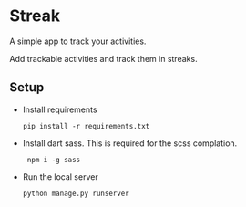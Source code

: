 # Streak

A simple app to track your activities.

Add trackable activities and track them in streaks.

## Setup

- Install requirements
    ```
    pip install -r requirements.txt
    ```
- Install dart sass. This is required for the scss complation.
    ```
     npm i -g sass
    ```
  
- Run the local server
    ```
    python manage.py runserver
    ```



